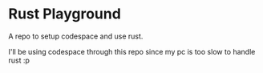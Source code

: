 # Rust Playground

A repo to setup codespace and use rust.

I'll be using codespace through this repo since my pc is too slow to handle rust :p

